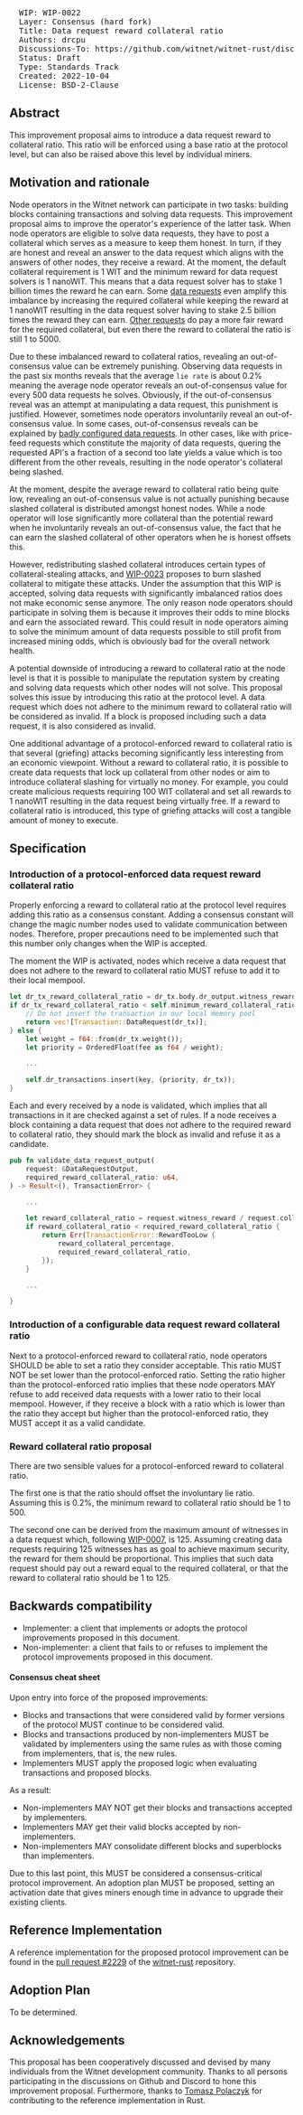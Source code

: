 <pre>
  WIP: WIP-0022
  Layer: Consensus (hard fork)
  Title: Data request reward collateral ratio
  Authors: drcpu <drcpu@protonmail.com>
  Discussions-To: https://github.com/witnet/witnet-rust/discussions/2168
  Status: Draft
  Type: Standards Track
  Created: 2022-10-04
  License: BSD-2-Clause
</pre>

## Abstract

This improvement proposal aims to introduce a data request reward to collateral ratio. This ratio will be enforced using a base ratio at the protocol level, but can also be raised above this level by individual miners.

## Motivation and rationale

Node operators in the Witnet network can participate in two tasks: building blocks containing transactions and solving data requests. This improvement proposal aims to improve the operator's experience of the latter task. When node operators are eligible to solve data requests, they have to post a collateral which serves as a measure to keep them honest. In turn, if they are honest and reveal an answer to the data request which aligns with the answers of other nodes, they receive a reward. At the moment, the default collateral requirement is 1 WIT and the minimum reward for data request solvers is 1 nanoWIT. This means that a data request solver has to stake 1 billion times the reward he can earn. Some [data requests](https://www.witnet.network/search/87495de399cb4d12ce37b959149278a3a299253342deccd987a02bc5af803818) even amplify this imbalance by increasing the required collateral while keeping the reward at 1 nanoWIT resulting in the data request solver having to stake 2.5 billion times the reward they can earn. [Other requests](https://www.witnet.network/search/2c9e60dc9f8492310bb1982fd87801f4a8ef0f3c261035826256b312f836ee5c) do pay a more fair reward for the required collateral, but even there the reward to collateral the ratio is still 1 to 5000.

Due to these imbalanced reward to collateral ratios, revealing an out-of-consensus value can be extremely punishing. Observing data requests in the past six months reveals that the average `lie rate` is about 0.2% meaning the average node operator reveals an out-of-consensus value for every 500 data requests he solves. Obviously, if the out-of-consensus reveal was an attempt at manipulating a data request, this punishment is justified. However, sometimes node operators involuntarily reveal an out-of-consensus value. In some cases, out-of-consensus reveals can be explained by [badly configured data requests](https://www.witnet.network/search/aa7c0529371ccc4d09c01e0fbffdf90b1829117f141e098ec06f12a6addb9581). In other cases, like with price-feed requests which constitute the majority of data requests, quering the requested API's a fraction of a second too late yields a value which is too different from the other reveals, resulting in the node operator's collateral being slashed.

At the moment, despite the average reward to collateral ratio being quite low, revealing an out-of-consensus value is not actually punishing because slashed collateral is distributed amongst honest nodes. While a node operator will lose significantly more collateral than the potential reward when he involuntarily reveals an out-of-consensus value, the fact that he can earn the slashed collateral of other operators when he is honest offsets this.

However, redistributing slashed collateral introduces certain types of collateral-stealing attacks, and [WIP-0023](wip-0023.md) proposes to burn slashed collateral to mitigate these attacks. Under the assumption that this WIP is accepted, solving data requests with significantly imbalanced ratios does not make economic sense anymore. The only reason node operators should participate in solving them is because it improves their odds to mine blocks and earn the associated reward. This could result in node operators aiming to solve the minimum amount of data requests possible to still profit from increased mining odds, which is obviously bad for the overall network health.

A potential downside of introducing a reward to collateral ratio at the node level is that it is possible to manipulate the reputation system by creating and solving data requests which other nodes will not solve. This proposal solves this issue by introducing this ratio at the protocol level. A data request which does not adhere to the minimum reward to collateral ratio will be considered as invalid. If a block is proposed including such a data request, it is also considered as invalid.

One additional advantage of a protocol-enforced reward to collateral ratio is that several (griefing) attacks becoming significantly less interesting from an economic viewpoint. Without a reward to collateral ratio, it is possible to create data requests that lock up collateral from other nodes or aim to introduce collateral slashing for virtually no money. For example, you could create malicious requests requiring 100 WIT collateral and set all rewards to 1 nanoWIT resulting in the data request being virtually free. If a reward to collateral ratio is introduced, this type of griefing attacks will cost a tangible amount of money to execute.

## Specification

### Introduction of a protocol-enforced data request reward collateral ratio

Properly enforcing a reward to collateral ratio at the protocol level requires adding this ratio as a consensus constant. Adding a consensus constant will change the magic number nodes used to validate communication between nodes. Therefore, proper precautions need to be implemented such that this number only changes when the WIP is accepted.

The moment the WIP is activated, nodes which receive a data request that does not adhere to the reward to collateral ratio MUST refuse to add it to their local mempool.

```Rust
let dr_tx_reward_collateral_ratio = dr_tx.body.dr_output.witness_reward / dr_tx.body.dr_output.collateral;
if dr_tx_reward_collateral_ratio < self.minimum_reward_collateral_ratio {
    // Do not insert the transaction in our local memory pool
    return vec![Transaction::DataRequest(dr_tx)];
} else {
    let weight = f64::from(dr_tx.weight());
    let priority = OrderedFloat(fee as f64 / weight);

    ...

    self.dr_transactions.insert(key, (priority, dr_tx));
}
```

Each and every received by a node is validated, which implies that all transactions in it are checked against a set of rules. If a node receives a block containing a data request that does not adhere to the required reward to collateral ratio, they should mark the block as invalid and refuse it as a candidate.

```Rust
pub fn validate_data_request_output(
    request: &DataRequestOutput,
    required_reward_collateral_ratio: u64,
) -> Result<(), TransactionError> {

    ...

    let reward_collateral_ratio = request.witness_reward / request.collateral;
    if reward_collateral_ratio < required_reward_collateral_ratio {
        return Err(TransactionError::RewardTooLow {
            reward_collateral_percentage,
            required_reward_collateral_ratio,
        });
    }

    ...

}
```

### Introduction of a configurable data request reward collateral ratio

Next to a protocol-enforced reward to collateral ratio, node operators SHOULD be able to set a ratio they consider acceptable. This ratio MUST NOT be set lower than the protocol-enforced ratio. Setting the ratio higher than the protocol-enforced ratio implies that these node operators MAY refuse to add received data requests with a lower ratio to their local mempool. However, if they receive a block with a ratio which is lower than the ratio they accept but higher than the protocol-enforced ratio, they MUST accept it as a valid candidate.

### Reward collateral ratio proposal

There are two sensible values for a protocol-enforced reward to collateral ratio.

The first one is that the ratio should offset the involuntary lie ratio. Assuming this is 0.2%, the minimum reward to collateral ratio should be 1 to 500.

The second one can be derived from the maximum amount of witnesses in a data request which, following [WIP-0007](https://github.com/witnet/WIPs/blob/master/wip-0007.md), is 125. Assuming creating data requests requiring 125 witnesses has as goal to achieve maximum security, the reward for them should be proportional. This implies that such data request should pay out a reward equal to the required collateral, or that the reward to collateral ratio should be 1 to 125.

## Backwards compatibility

- Implementer: a client that implements or adopts the protocol improvements proposed in this document.
- Non-implementer: a client that fails to or refuses to implement the protocol improvements proposed in this document.

#### Consensus cheat sheet

Upon entry into force of the proposed improvements:

- Blocks and transactions that were considered valid by former versions of the protocol MUST continue to be considered valid.
- Blocks and transactions produced by non-implementers MUST be validated by implementers using the same rules as with those coming from implementers, that is, the new rules.
- Implementers MUST apply the proposed logic when evaluating transactions and proposed blocks.

As a result:

- Non-implementers MAY NOT get their blocks and transactions accepted by implementers.
- Implementers MAY get their valid blocks accepted by non-implementers.
- Non-implementers MAY consolidate different blocks and superblocks than implementers.

Due to this last point, this MUST be considered a consensus-critical protocol improvement. An adoption plan MUST be proposed, setting an activation date that gives miners enough time in advance to upgrade their existing clients.

## Reference Implementation

A reference implementation for the proposed protocol improvement can be found in the [pull request #2229](https://github.com/witnet/witnet-rust/pull/2229) of the [witnet-rust](https://github.com/witnet/witnet-rust/) repository.

## Adoption Plan

To be determined.

## Acknowledgements

This proposal has been cooperatively discussed and devised by many individuals from the Witnet development community. Thanks to all persons participating in the discussions on Github and Discord to hone this improvement proposal. Furthermore, thanks to [Tomasz Polaczyk](https://github.com/tmpolaczyk) for contributing to the reference implementation in Rust.
